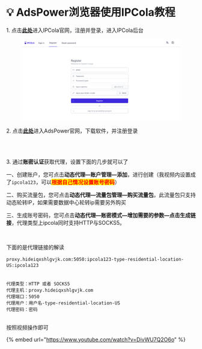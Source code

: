# 💡 AdsPower浏览器使用IPCola教程

1\. 点击[**此处**](https://dashboard.ipcola.com/)进入IPCola官网，注册并登录，进入IPCola后台

<figure><img src="../.gitbook/assets/Xnip2023-07-20_10-12-21.png" alt=""><figcaption></figcaption></figure>

2\. 点击[**此处**](https://www.adspower.net/?code=ipcola\&source=ipcola)进入AdsPower官网，下载软件，并注册登录

<figure><img src="https://i.imgur.com/IqJ3FM8.gif" alt=""><figcaption></figcaption></figure>

\
3\. 通过**账密认证**获取代理，设置下面的几步就可以了

一、创建账户，您可点击**动态代理—账户管理—添加**，进行创建（我视频内设置成了`ipcola123`，可以<mark style="color:red;">**根据自己情况设置账号密码**</mark>）

二、购买流量包，您可点击**动态代理—流量包管理—购买流量包**，此流量包只支持动态轮转IP，如果需要数据中心轮转ip需要另外购买

三、生成账号密码，您可点击**动态代理—账密模式—增加需要的参数—点击生成链接**，代理类型上ipcola同时支持HTTP与SOCKS5。

<figure><img src="broken-reference" alt=""><figcaption></figcaption></figure>

下面的是代理链接的解读

```
proxy.hideiqxshlgvjk.com:5050:ipcola123-type-residential-location-US:ipcola123


代理类型：HTTP 或者 SOCKS5
代理主机：proxy.hideiqxshlgvjk.com
代理端口：5050
代理用户：用户名-type-residential-location-US
代理密码：密码


```

按照视频操作即可

{% embed url="https://www.youtube.com/watch?v=DivWU7Q2O6o" %}
